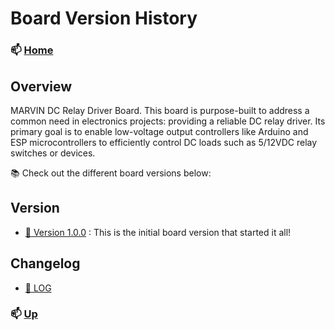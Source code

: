 # Board Version History



### 📫 [Home](https://github.com/seryalda)

## Overview

MARVIN DC Relay Driver Board. This board is purpose-built to address a common need in electronics projects: providing a reliable DC relay driver. Its primary goal is to enable low-voltage output controllers like Arduino and ESP microcontrollers to efficiently control DC loads such as 5/12VDC relay switches or devices.

📚 Check out the different board versions below:

## Version
- [🚀 Version 1.0.0](./1.0.0) : This is the initial board version that started it all!

<!--
- [🔥 Version 2.1.0](./2.1.0): A hotfix release for the board to address critical issues. [Release Notes](./2.1.0/RELEASE.md)
- [🎉 Version 3.0.0](./3.0.0): Another major board version with even more awesomeness. [Release Notes](./3.0.0/RELEASE.md)
- [🐞 Version 3.1.0](./3.1.0): Board version focused on bug fixes and improvements. [Release Notes](./3.1.0/RELEASE.md)
Feel free to explore each board version's folder for more details and release notes!
-->

## Changelog
- [🚀 LOG](./changelog.md)

### 📫 [Up](#board-version-history)

